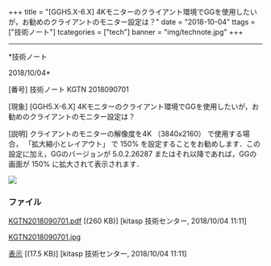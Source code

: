 ﻿+++
title = "[GGH5.X-6.X] 4Kモニターのクライアント環境でGGを使用したいが，お勧めのクライアントのモニター設定は？"
date = "2018-10-04"
ttags = ["技術ノート"]
tcategories = ["tech"]
banner = "img/technote.jpg"
+++

-----------------------------------------------------------------------------------------------------------------------------

*技術ノート

2018/10/04*


[番号]
技術ノート KGTN 2018090701

[現象]
[GGH5.X-6.X]
4Kモニターのクライアント環境でGGを使用したいが，お勧めのクライアントのモニター設定は？

[説明]
クライアントのモニターの解像度を4K （3840x2160） で使用する場合，
「拡大縮小とレイアウト」 で 150%
を設定することをお勧めします．この設定に加え，GGのバージョンが
5.0.2.26287 またはそれ以降であれば，GGの画面が 150%
に拡大されて表示されます．

![](http://techreport.kitasp.net/attachments/download/4149/KGTN2018090701.jpg)


### ファイル

 
 


[KGTN2018090701.pdf](http://techreport.kitasp.net/attachments/download/4148/KGTN2018090701.pdf)
 [(260 KB)] [kitasp 技術センター, 2018/10/04
11:11]

[KGTN2018090701.jpg](http://techreport.kitasp.net/attachments/download/4149/KGTN2018090701.jpg)

[表示](http://techreport.kitasp.net/attachments/4149/KGTN2018090701.jpg "表示")
 [(17.5 KB)] [kitasp 技術センター, 2018/10/04
11:11]


 


 

